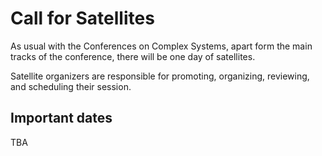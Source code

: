 # Call for Satellites

As usual with the Conferences on Complex Systems, apart form the main tracks of the conference, there will be one day of satellites.

Satellite organizers are responsible for promoting, organizing, reviewing, and scheduling their session.

## Important dates

TBA
